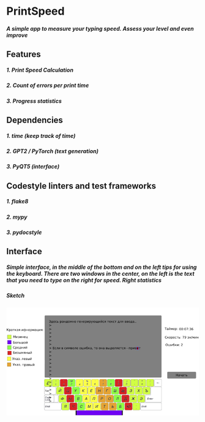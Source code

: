 # PrintSpeed
##### A simple app to measure your typing speed. Assess your level and even improve 
## Features
##### 1. Print Speed ​​Calculation
##### 2. Count of errors per print time
##### 3. Progress statistics
## Dependencies 
##### 1. time (keep track of time)
##### 2. GPT2 / PyTorch (text generation)
##### 3. PyQT5 (interface)
## Codestyle linters and test frameworks
##### 1. flake8
##### 2. mypy
##### 3. pydocstyle
## Interface
##### Simple interface, in the middle of the bottom and on the left tips for using the keyboard.  There are two windows in the center, on the left is the text that you need to type on the right for speed.  Right statistics
##### Sketch
![Иллюстрация к проекту](https://github.com/Sanya787/SpeedPrint/blob/main/scetch.png)
